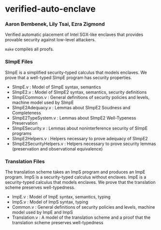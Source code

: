 # verified-auto-enclave
### Aaron Bembenek, Lily Tsai, Ezra Zigmond

Verified automatic placement of Intel SGX-like enclaves that provides provable security against low-level attackers.

`make` compiles all proofs.

### SImpE Files
SImpE is a simplified security-typed calculus that models enclaves. We prove that a well-typed SImpE program has security properties.

- SImpE.v : Model of SImpE syntax, semantics
- SImpE2.v : Model of SImpE2 syntax, semantics, security definitions
- SImpECommon.v : General definitions of security policies and levels, machine model used by SImpE
- SImpE2Adequacy.v : Lemmas about SImpE2 Soudness and Completeness
- SImpE2TypeSystem.v : Lemmas about SImpE2 Well-Typeness Preservation
- SImpESecurity.v : Lemmas about noninterference security of SImpE programs
- SImpE2Helpers.v : Helpers necessary to prove adequacy of SImpE2 
- SImpE2SecurityHelpers.v : Helpers necessary to prove security lemmas (preservation and observational equivalence)

### Translation Files
The translation scheme takes an ImpS program and produces an ImpE program. ImpS is a security-typed calculus without enclaves. ImpE is a security-typed calculus that models enclaves. We prove that the translation scheme preserves well-typedness.

- ImpE.v : Model of ImpE syntax, semantics, typing
- ImpS.v : Model of ImpS syntax, typing
- Common.v : General definitions of security policies and levels, machine model used by ImpE and ImpS
- Translation.v : A model of the translation scheme and a proof that the translation scheme preserves well-typedness
